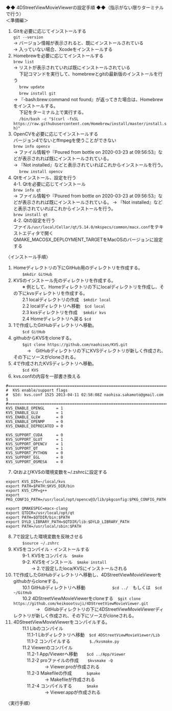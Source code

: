 ◆◆ 4DStreetViewMovieViewerの設定手順 ◆◆（指示がない限りターミナルで行う）  
＜準備編＞
1. Gitを必要に応じてインストールする  
   `git --version`  
     → バージョン情報が表示されると、既にインストールされている  
     → 入っていない場合、Xcodeをインストールする
2. Homebrewを必要に応じてインストールする  
   `brew list`  
    → リストが表示されていれば既にインストールされている  
    　 下記コマンドを実行して、homebrewとgitの最新版のインストールを行う  
    　 `brew update`  
    　 `brew install git`  
    → 『-bash:brew:command not found』が返ってきた場合は、Homebrewをインストールする。  
    　 下記をターミナル上で実行する。  
    　 `/bin/bash -c "$(curl -fsSL https://raw.githubusercontent.com/Homebrew/install/master/install.sh)"`  
3.  OpenCVを必要に応じてインストールする  
   バージョン4でないとffmpegを使うことができない  
   `brew info opencv`  
   → ファイル情報や『Poured from bottle on 2020-03-23 at 09:56:53』などが表示されれば既にインストールされている。  
   → 『Not installed』などと表示されていればこれからインストールを行う。  
   　 `brew install opencv`
4.  Qtをインストール、設定を行う  
   4-1. Qtを必要に応じてインストール  
         `brew info qt`  
         → ファイル情報や『Poured from bottle on 2020-03-23 at 09:56:53』などが表示されれば既にインストールされている。 
         → 『Not installed』などと表示されていればこれからインストールを行う。  
               `brew install qt`  
   4-2. Qtの設定を行う  
         ファイル`/usr/local/Cellar/qt/5.14.0/mkspecs/common/macx.conf`をテキストエディタで開く  
         QMAKE_MACOSX_DEPLOYMENT_TARGETをMacOSのバージョンに設定する  

〈インストール手順〉
1. Homeディレクトリの下にGitHub用のディレクトリを作成する。  
　　`$mkdir GitHub`  
2. KVSのインストール先のディレクトリを作成する。  
　　※ 例として、Homeディレクトリの下にlocalディレクトリを作成し、その下にkvsディレクトリを作成する。  
　　2.1 localディレクトリの作成　`$mkdir local`  
　　2.2 localディレクトリへ移動　`$cd local`  
　　2.3 kvsディレクトリを作成　  `$mkdir kvs`  
　　2.4 Homeディレクトリへ戻る `$cd`  
3. 1で作成したGitHubディレクトリへ移動。  
　　`$cd GitHub`  
4. githubからKVSをcloneする。  
　　`$git clone https://github.com/naohisas/KVS.git`  
　　　→　GitHubディレクトリの下にKVSディレクトリが新しく作成され、その下にソースがcloneされる。  
5. 4で作成されたKVSディレクトリへ移動。  
　　`$cd KVS`  
6. kvs.confの内容を一部書き換える
　　
```
#=============================================================================                                  
#  KVS enable/support flags
#  $Id: kvs.conf 1525 2013-04-11 02:58:08Z naohisa.sakamoto@gmail.com $
#=============================================================================
KVS_ENABLE_OPENGL     = 1
KVS_ENABLE_GLU        = 1
KVS_ENABLE_GLEW       = 0
KVS_ENABLE_OPENMP     = 0
KVS_ENABLE_DEPRECATED = 0

KVS_SUPPORT_CUDA      = 0
KVS_SUPPORT_GLUT      = 1
KVS_SUPPORT_OPENCV    = 1
KVS_SUPPORT_QT        = 1
KVS_SUPPORT_PYTHON    = 0
KVS_SUPPORT_EGL       = 0
KVS_SUPPORT_OSMESA    = 0
```
7. QtおよびKVSの環境変数を~/.zshrcに設定する  
```
export KVS_DIR=~/local/kvs
export PATH=$PATH:$KVS_DIR/bin                                                                                  
export KVS_CPP=g++
export PKG_CONFIG_PATH=/usr/local/opt/opencv@3/lib/pkgconfig:$PKG_CONFIG_PATH

export QMAKESPEC=macx-clang
export QTDIR=/usr/local/opt/qt
export PATH=$QTDIR/bin:$PATH
export DYLD_LIBRARY_PATH=$QTDIR/lib:$DYLD_LIBRARY_PATH
export PATH=/usr/local/sbin:$PATH
```
8. 7で設定した環境変数を反映させる  
　　`$source ~/.zshrc`  
9. KVSをコンパイル・インストールする  
　　9-1. KVSをコンパイル　`$make`  
　　9-2. KVSをインストール　`$make install`  
　　　　→ 2.で設定したloca/KVSにインストールされる  
10.  1で作成したGitHubディレクトリへ移動し、4DStreetViewMovieViewerをgithubからcloneする。  
　　10.1 GitHubディレクトリへ移動　　　　　　`$cd ../`　もしくは　`$cd ~/GitHub`  
　　10.2 4DStreetViewMovieViewerをcloneする　`$git clone https://github.com/keikoootsuji/4DStreetViewMovieViewer.git`  
　　　　　→　GitHubディレクトリの下に4DStreetViewMovieViewerディレクトリが新しく作成され、その下にソースがcloneされる。  
 11. 4DStreetViewMovieViewerをコンパイルする。  
　　11.1 Libのコンパイル  
　　　11.1-1 Libディレクトリへ移動　`$cd 4DStreetViewMovieViewer/Lib`  
　　　11.1-2 コンパイルする　　　 　`$./kvsmake.py`  
　　11.2 Viewerのコンパイル  
　　　11.2-1 App/Viewerへ移動　　`$cd ../App/Viewer`  
　　　11.2-2 proファイルの作成　　`$kvsmake -Q`  
　　　　　　　→ Viewer.proが作成される  
　　　11.2-3 Makefileの作成　　　   `$qmake`  
　　　　　　　→ Makefileが作成される  
　　　11.2-4 コンパイルする　　  　`$make`  
　　　　　　　→  Viewer.appが作成される  
       
〈実行手順〉  

